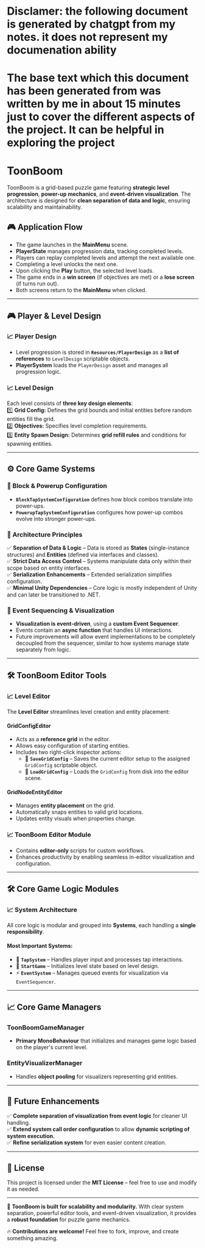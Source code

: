 # Disclamer: the following document is generated by chatgpt from my notes. it does not represent my documenation ability
# The base text which this document has been generated from was written by me in about 15 minutes just to cover the different aspects of the project. It can be helpful in exploring the project

# **ToonBoom**  

ToonBoom is a grid-based puzzle game featuring **strategic level progression**, **power-up mechanics**, and **event-driven visualization**. The architecture is designed for **clean separation of data and logic**, ensuring scalability and maintainability.  

## **🎮 Application Flow**  
- The game launches in the **MainMenu** scene.  
- **PlayerState** manages progression data, tracking completed levels.  
- Players can replay completed levels and attempt the next available one.  
- Completing a level unlocks the next one.  
- Upon clicking the **Play** button, the selected level loads.  
- The game ends in a **win screen** (if objectives are met) or a **lose screen** (if turns run out).  
- Both screens return to the **MainMenu** when clicked.  

---

## **🎮 Player & Level Design**  

### **📈 Player Design**  
- Level progression is stored in **`Resources/PlayerDesign`** as a **list of references** to `LevelDesign` scriptable objects.  
- **PlayerSystem** loads the `PlayerDesign` asset and manages all progression logic.  

### **📈 Level Design**  
Each level consists of **three key design elements**:  
1️⃣ **Grid Config:** Defines the grid bounds and initial entities before random entities fill the grid.  
2️⃣ **Objectives:** Specifies level completion requirements.  
3️⃣ **Entity Spawn Design:** Determines **grid refill rules** and conditions for spawning entities.  

---

## **⚙️ Core Game Systems**  

### **🔹 Block & Powerup Configuration**  
- **`BlockTapSystemConfiguration`** defines how block combos translate into power-ups.  
- **`PowerupTapSystemConfiguration`** configures how power-up combos evolve into stronger power-ups.  

### **🔹 Architecture Principles**  
✅ **Separation of Data & Logic** – Data is stored as **States** (single-instance structures) and **Entities** (defined via interfaces and classes).  
✅ **Strict Data Access Control** – Systems manipulate data only within their scope based on entity interfaces.  
✅ **Serialization Enhancements** – Extended serialization simplifies configuration.  
✅ **Minimal Unity Dependencies** – Core logic is mostly independent of Unity and can later be transitioned to .NET.  

### **🔹 Event Sequencing & Visualization**  
- **Visualization is event-driven**, using a **custom Event Sequencer**.  
- Events contain an **async function** that handles UI interactions.  
- Future improvements will allow event implementations to be completely decoupled from the sequencer, similar to how systems manage state separately from logic.  

---

## **🛠 ToonBoom Editor Tools**  

### **📈 Level Editor**  
The **Level Editor** streamlines level creation and entity placement:  

#### **GridConfigEditor**  
- Acts as a **reference grid** in the editor.  
- Allows easy configuration of starting entities.  
- Includes two right-click inspector actions:  
  - 📝 **`SaveGridConfig`** – Saves the current editor setup to the assigned `GridConfig` scriptable object.  
  - 📂 **`LoadGridConfig`** – Loads the `GridConfig` from disk into the editor scene.  

#### **GridNodeEntityEditor**  
- Manages **entity placement** on the grid.  
- Automatically snaps entities to valid grid locations.  
- Updates entity visuals when properties change.  

### **📈 ToonBoom Editor Module**  
- Contains **editor-only** scripts for custom workflows.  
- Enhances productivity by enabling seamless in-editor visualization and configuration.  

---

## **🛠 Core Game Logic Modules**  

### **📈 System Architecture**  
All core logic is modular and grouped into **Systems**, each handling a **single responsibility**.  

#### **Most Important Systems:**  
- 🎯 **`TapSystem`** – Handles player input and processes tap interactions.  
- 🏁 **`StartGame`** – Initializes level state based on level design.  
- ⚡ **`EventSystem`** – Manages queued events for visualization via `EventSequencer`.  

---

## **📈 Core Game Managers**  

### **ToonBoomGameManager**  
- **Primary MonoBehaviour** that initializes and manages game logic based on the player's current level.  

### **EntityVisualizerManager**  
- Handles **object pooling** for visualizers representing grid entities.  

---

## **🚀 Future Enhancements**  
✅ **Complete separation of visualization from event logic** for cleaner UI handling.  
✅ **Extend system call order configuration** to allow **dynamic scripting of system execution.**  
✅ **Refine serialization system** for even easier content creation.  

---

## **🐝 License**  
This project is licensed under the **MIT License** – feel free to use and modify it as needed.  

---

🚀 **ToonBoom is built for scalability and modularity.** With clear system separation, powerful editor tools, and event-driven visualization, it provides a **robust foundation** for puzzle game mechanics.  

🔥 **Contributions are welcome!** Feel free to fork, improve, and create something amazing.  

